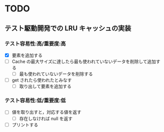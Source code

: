 # TODO

## テスト駆動開発での LRU キャッシュの実装

### テスト容易性:高/重要度:高

- [x] 要素を追加する
- [ ] Cache の最大サイズに達したら最も使われていないデータを削除して追加する
  - [ ] 最も使われていないデータを削除する
- [ ] get されたら使われたとみなす
  - [ ] 取り出して要素を追加する

### テスト容易性:低/重要度:低

- [ ] 値を取り出すと，対応する値を返す
  - [ ] 存在しなければ null を返す
- [ ] プリントする
